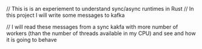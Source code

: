 // This is is an experiement to understand sync/async runtimes in Rust
// In this project I will write some messages to kafka


// I will read these messages from a sync kakfa with more number of workers (than the number of threads available in my CPU) and see and how it is going to behave